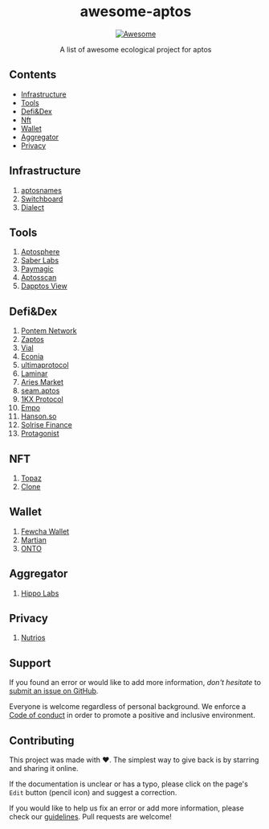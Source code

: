   <div align="center">

  # awesome-aptos
  </div>


<div align="center">
  <a href="https://awesome.re">
   <img src="https://awesome.re/badge.svg" alt="Awesome">
  </a>
  <p>A list of awesome ecological project for aptos </p>
</div>

## Contents

- [Infrastructure](#infrastructure)
- [Tools](#tools)
- [Defi&Dex](#defi&dex)
- [Nft](#nft)
- [Wallet](#wallet)
- [Aggregator](#aggregator)
- [Privacy](#Privacy)

## Infrastructure

1. [aptosnames](https://www.aptosnames.com/)
2. [Switchboard](https://switchboard.xyz/)
3. [Dialect](https://www.dialect.to/)

## Tools

1. [Aptosphere](https://www.aptosphere.com/)
2. [Saber Labs](https://saberlabs.org/)
3. [Paymagic](https://www.paymagic.xyz/)
4. [Aptosscan](https://forum.aptoslabs.com/t/blockchain-browser-project-seeks-cooperation-aptosscan-com/944)
5. [Dapptos View](https://twitter.com/dapptos)

## Defi&Dex

1. [Pontem Network](https://pontem.network/)
2. [Zaptos](https://twitter.com/ZaptosFinance)
3. [Vial](https://www.vial.fi/)
4. [Econia](https://www.econia.dev/)
5. [ultimaprotocol](https://twitter.com/ultimaprotocol)
6. [Laminar](https://laminar.markets/)
7. [Aries Market](https://twitter.com/AriesMarkets)
8. [seam.aptos](https://www.seam.money/)
9. [1KX Protocol](https://1kx.exchange/)
10. [Empo](https://twitter.com/Empo_Fi)
11. [Hanson.so](https://hanson.so/)
12. [Solrise Finance](https://solrise.finance/)
13. [Protagonist](https://twitter.com/ProtagonistXYZ)


## NFT

1. [Topaz](https://www.topaz.so/)
2. [Clone](https://twitter.com/CloneProtocol)

## Wallet

1. [Fewcha Wallet](https://fewcha.app/)
2. [Martian](https://martianwallet.xyz/)
3. [ONTO](https://onto.app/)

## Aggregator

1. [Hippo Labs](https://medium.com/@hippolabs)

## Privacy

1. [Nutrios](https://www.nutrios.co/)


## Support

If you found an error or would like to add more information, _don't hesitate_ to
[submit an issue on GitHub](../../issues).

Everyone is welcome regardless of personal background. We enforce a
[Code of conduct](CODE_OF_CONDUCT.md) in order to promote a positive and
inclusive environment.

## Contributing

This project was made with ❤️. The simplest way to give back is by starring and
sharing it online.

If the documentation is unclear or has a typo, please click on the page's `Edit`
button (pencil icon) and suggest a correction.

If you would like to help us fix an error or add more information, please check
our [guidelines](contributing.md). Pull requests are welcome!

